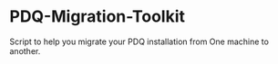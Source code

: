 # PDQ-Migration-Toolkit
Script to help you migrate your PDQ installation from One machine to another.

